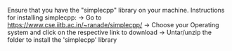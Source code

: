 Ensure that you have the "simplecpp" library on your machine.
Instructions for installing simplecpp:
-> Go to https://www.cse.iitb.ac.in/~ranade/simplecpp/
-> Choose your Operating system and click on the respective link to download
-> Untar/unzip the folder to install the 'simplecpp' library
